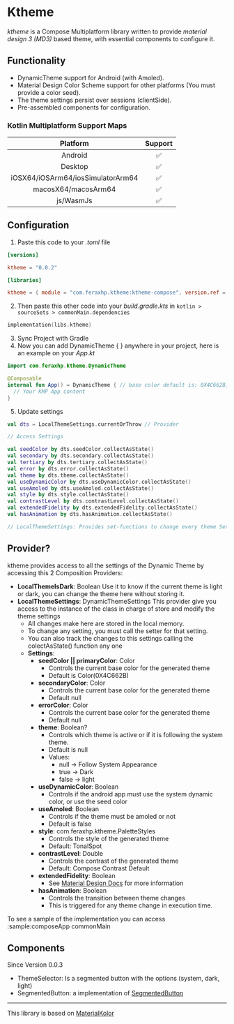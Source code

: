 # Ktheme

*ktheme* is a Compose Multiplatform library written to provide _material design 3 (MD3)_ based theme, with essential components to configure it.

## Functionality
- DynamicTheme support for Android (with Amoled).
- Material Design Color Scheme support for other platforms (You must provide a color seed).
- The theme settings persist over sessions (clientSide).
- Pre-assembled components for configuration.


### Kotlin Multiplatform Support Maps

|             Platform              | Support |
|:---------------------------------:|:-------:|
|              Android              |    ✅    |
|              Desktop              |    ✅    |
| iOSX64/iOSArm64/iosSimulatorArm64 |    ✅    |
|        macosX64/macosArm64        |    ✅    |
|             js/WasmJs             |    ✅    |


## Configuration

1. Paste this code to your _.toml_ file
```toml
[versions]

ktheme = "0.0.2"

[libraries]

ktheme = { module = "com.feraxhp.ktheme:ktheme-compose", version.ref = "ktheme" }
```
2. Then paste this other code into your _build.gradle.kts_ in `kotlin > sourceSets > commonMain.dependencies`
```kotlin
implementation(libs.ktheme)
```
3. Sync Project with Gradle
4. Now you can add DynamicTheme { } anywhere in your project, here is an example on your _App.kt_
```kotlin
import com.feraxhp.ktheme.DynamicTheme

@Composable
internal fun App() = DynamicTheme { // base color default is: 0X4C662B, to change it call baseColor: Int 
  // Your KMP App content
}
```
5. Update settings
```kotlin
val dts = LocalThemeSettings.currentOrThrow // Provider

// Access Settings

val seedColor by dts.seedColor.collectAsState()
val secondary by dts.secondary.collectAsState()
val tertiary by dts.tertiary.collectAsState()
val error by dts.error.collectAsState()
val theme by dts.theme.collectAsState()
val useDynamicColor by dts.useDynamicColor.collectAsState()
val useAmoled by dts.useAmoled.collectAsState()
val style by dts.style.collectAsState()
val contrastLevel by dts.contrastLevel.collectAsState()
val extendedFidelity by dts.extendedFidelity.collectAsState()
val hasAnimation by dts.hasAnimation.collectAsState()

// LocalThemeSettings: Provides set-functions to change every theme Setting.
```


## Provider?

ktheme provides access to all the settings of the Dynamic Theme by accessing this 2 Composition Providers:
- **LocalThemeIsDark**: Boolean 
  Use it to know if the current theme is light or dark, you can change the theme here without storing it.
- **LocalThemeSettings**: DynamicThemeSettings
  This provider give you access to the instance of the class in charge of store and modify the theme settings
  - All changes make here are stored in the local memory.
  - To change any setting, you must call the setter for that setting.
  - You can also track the changes to this settings calling the colectAsState() function any one
  - **Settings**:
    - **seedColor || primaryColor**: Color 
      - Controls the current base color for the generated theme
      - Default is Color(0X4C662B)
    - **secondaryColor**: Color
      - Controls the current base color for the generated theme
      - Default null
    - **errorColor**: Color
      - Controls the current base color for the generated theme
      - Default null
    - **theme**: Boolean?
      - Controls which theme is active or if it is following the system theme.
      - Default is null
      - Values: 
        - null -> Follow System Appearance
        - true -> Dark
        - false -> light
    - **useDynamicColor**: Boolean
      - Controls if the android app must use the system dynamic color, or use the seed color
    - **useAmoled**: Boolean
      - Controls if the theme must be amoled or not
      - Default is false
    - **style**: com.feraxhp.ktheme.PaletteStyles
      - Controls the style of the generated theme
      - Default: TonalSpot
    - **contrastLevel**: Double
      - Controls the contrast of the generated theme
      - Default: Compose Contrast Default
    - **extendedFidelity**: Boolean
      - See [Material Design Docs](https://m3.material.io) for more information
    - **hasAnimation**: Boolean
      - Controls the transition between theme changes
      - This is triggered for any theme change in execution time.

To see a sample of the implementation you can access :sample:composeApp commonMain

## Components 

Since Version 0.0.3

- ThemeSelector: Is a segmented button with the options (system, dark, light)
- SegmentedButton: a implementation of [SegmentedButton](https://m3.material.io/components/segmented-buttons/overview)


---

This library is based on [MaterialKolor](https://github.com/jordond/MaterialKolor)
